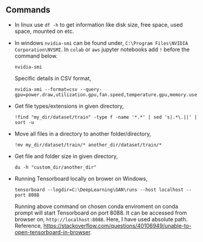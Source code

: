 ## Commands

- In linux use `df -h` to get information like disk size, free space, used space, mounted on etc.

- In windows `nvidia-smi` can be found under, `C:\Program Files\NVIDIA Corporation\NVSMI`. In `colab` or `aws` jupyter notebooks add `!` before the command below. 
  ```
  nvidia-smi
  ```
  Specific details in CSV format,
  ```
  nvidia-smi --format=csv --query-gpu=power.draw,utilization.gpu,fan.speed,temperature.gpu,memory.used,memory.free
  ```

- Get file types/extensions in given directory,
  ```
  !find "my_dir/dataset/train" -type f -name '*.*' | sed 's|.*\.||' | sort -u
  ```
  
- Move all files in a directory to another folder/directory,
  ```
  !mv my_dir/dataset/train/* another_dir/dataset/train/*
  ```

- Get file and folder size in given directory,
  ```
  du -h "custom_dir/another_dir"
  ```
  
- Running Tensorboard locally on brower on Windows,
  ```
  tensorboard --logdir=C:\DeepLearning\GAN\runs --host localhost --port 8088
  ```
  Running above command on chosen conda enviroment on conda prompt will start Tensorboard on port 8088. It can be accessed from browser on, `http://localhost:8088`.
  Here, I have used absolute path. Reference, https://stackoverflow.com/questions/40106949/unable-to-open-tensorboard-in-browser.
